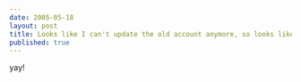 ```yaml
---
date: 2005-05-18
layout: post
title: Looks like I can't update the old account anymore, so looks like I am staying here
published: true
---
```

yay!<br /><div class="blogger-post-footer"><img class="posterous_download_image" src="https://blogger.googleusercontent.com/tracker/8109338-111644244645953319?l=www.kinlan.co.uk%2Findex.html" height="1" alt="" width="1" /></div>

